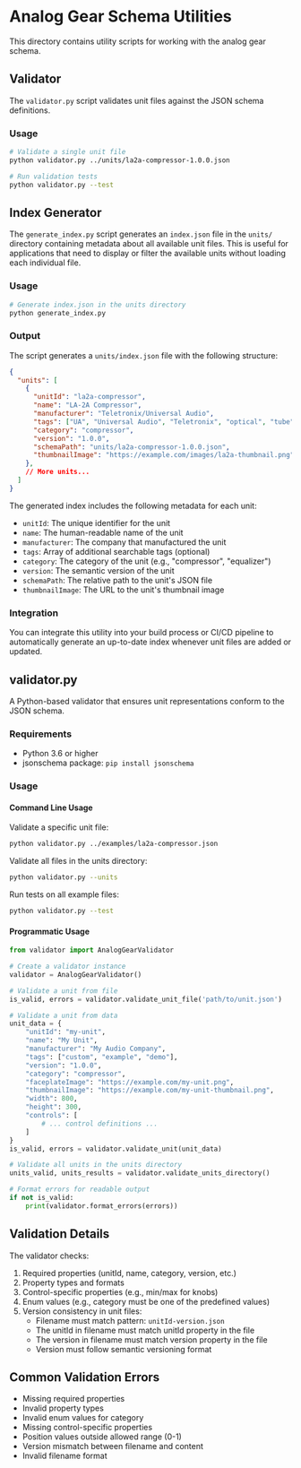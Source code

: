 # Analog Gear Schema Utilities

This directory contains utility scripts for working with the analog gear schema.

## Validator

The `validator.py` script validates unit files against the JSON schema definitions.

### Usage

```bash
# Validate a single unit file
python validator.py ../units/la2a-compressor-1.0.0.json

# Run validation tests
python validator.py --test
```

## Index Generator

The `generate_index.py` script generates an `index.json` file in the `units/` directory containing metadata about all available unit files. This is useful for applications that need to display or filter the available units without loading each individual file.

### Usage

```bash
# Generate index.json in the units directory
python generate_index.py
```

### Output

The script generates a `units/index.json` file with the following structure:

```json
{
  "units": [
    {
      "unitId": "la2a-compressor",
      "name": "LA-2A Compressor",
      "manufacturer": "Teletronix/Universal Audio",
      "tags": ["UA", "Universal Audio", "Teletronix", "optical", "tube", "vintage"],
      "category": "compressor",
      "version": "1.0.0",
      "schemaPath": "units/la2a-compressor-1.0.0.json",
      "thumbnailImage": "https://example.com/images/la2a-thumbnail.png"
    },
    // More units...
  ]
}
```

The generated index includes the following metadata for each unit:
- `unitId`: The unique identifier for the unit
- `name`: The human-readable name of the unit
- `manufacturer`: The company that manufactured the unit
- `tags`: Array of additional searchable tags (optional)
- `category`: The category of the unit (e.g., "compressor", "equalizer")
- `version`: The semantic version of the unit
- `schemaPath`: The relative path to the unit's JSON file
- `thumbnailImage`: The URL to the unit's thumbnail image

### Integration

You can integrate this utility into your build process or CI/CD pipeline to automatically generate an up-to-date index whenever unit files are added or updated.

## validator.py

A Python-based validator that ensures unit representations conform to the JSON schema.

### Requirements

- Python 3.6 or higher
- jsonschema package: `pip install jsonschema`

### Usage

#### Command Line Usage

Validate a specific unit file:

```bash
python validator.py ../examples/la2a-compressor.json
```

Validate all files in the units directory:

```bash
python validator.py --units
```

Run tests on all example files:

```bash
python validator.py --test
```

#### Programmatic Usage

```python
from validator import AnalogGearValidator

# Create a validator instance
validator = AnalogGearValidator()

# Validate a unit from file
is_valid, errors = validator.validate_unit_file('path/to/unit.json')

# Validate a unit from data
unit_data = {
    "unitId": "my-unit",
    "name": "My Unit",
    "manufacturer": "My Audio Company",
    "tags": ["custom", "example", "demo"],
    "version": "1.0.0",
    "category": "compressor",
    "faceplateImage": "https://example.com/my-unit.png",
    "thumbnailImage": "https://example.com/my-unit-thumbnail.png",
    "width": 800,
    "height": 300,
    "controls": [
        # ... control definitions ...
    ]
}
is_valid, errors = validator.validate_unit(unit_data)

# Validate all units in the units directory
units_valid, units_results = validator.validate_units_directory()

# Format errors for readable output
if not is_valid:
    print(validator.format_errors(errors))
```

## Validation Details

The validator checks:

1. Required properties (unitId, name, category, version, etc.)
2. Property types and formats
3. Control-specific properties (e.g., min/max for knobs)
4. Enum values (e.g., category must be one of the predefined values)
5. Version consistency in unit files:
   - Filename must match pattern: `unitId-version.json`
   - The unitId in filename must match unitId property in the file
   - The version in filename must match version property in the file
   - Version must follow semantic versioning format

## Common Validation Errors

- Missing required properties
- Invalid property types
- Invalid enum values for category
- Missing control-specific properties
- Position values outside allowed range (0-1)
- Version mismatch between filename and content
- Invalid filename format 